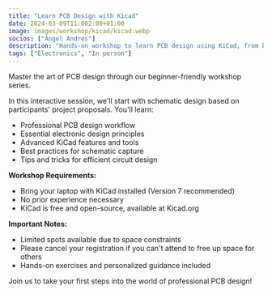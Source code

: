 ```yaml
---
title: "Learn PCB Design with Kicad"
date: 2024-03-09T11:002:00+01:00
image: images/workshop/kicad/kicad.webp
socios: ["Ángel Andrés"]
description: "Hands-on workshop to learn PCB design using KiCad, from basic schematic capture to PCB layout. Perfect for beginners interested in electronics and digital fabrication."
tags: ["Electronics", "In person"]
---
```


Master the art of PCB design through our beginner-friendly workshop series.

In this interactive session, we'll start with schematic design based on participants' project proposals. You'll learn:
- Professional PCB design workflow
- Essential electronic design principles
- Advanced KiCad features and tools
- Best practices for schematic capture
- Tips and tricks for efficient circuit design

**Workshop Requirements:**
- Bring your laptop with KiCad installed (Version 7 recommended)
- No prior experience necessary
- KiCad is free and open-source, available at Kicad.org

**Important Notes:**
- Limited spots available due to space constraints
- Please cancel your registration if you can't attend to free up space for others
- Hands-on exercises and personalized guidance included

Join us to take your first steps into the world of professional PCB design!